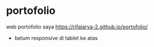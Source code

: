 # portofolio
web portofolio saya https://rifalarya-2.github.io/portofolio/

- belum responsive di tablet ke atas
